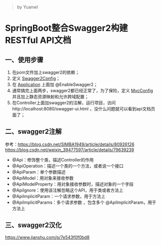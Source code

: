 > by Yuanwl

# SpringBoot整合Swagger2构建RESTful API文档

## 一、使用步骤

1. 在pom文件加上swagger2的依赖；
2. 定义 [Swagger2Config](src/main/java/xyz/yuanwl/Swagger2Config.java)；
3. 在 [Application](src/main/java/xyz/yuanwl/Application.java) 上面加 @EnableSwagger2；
4. 通常搞完上面两步，swagger2都已经正常了，为了保险，定义 [MvcConfig](src/main/java/xyz/yuanwl/MvcConfig.java) 并且加上静态资源映射和允许跨域配置；
5. 在Controller上面加swagger2的注解，运行项目，访问 http://localhost:8080/swagger-ui.html ，没什么问题就可以看到api文档页面了；

## 二、swagger2注解

参考：https://blog.csdn.net/SIMBA1949/article/details/80926126 https://blog.csdn.net/weixin_39477597/article/details/79639239

- @Api：修饰整个类，描述Controller的作用
- @ApiOperation：描述一个类的一个方法，或者说一个接口
- @ApiParam：单个参数描述
- @ApiModel：用对象来接收参数
- @ApiModelProperty：用对象接收参数时，描述对象的一个字段
- @ApiIgnore：使用该注解忽略这个API，用于类或者方法上
- @ApiImplicitParam：一个请求参数，用于方法上
- @ApiImplicitParams：多个请求参数 ，包含多个 @ApiImplicitParam，用于方法上


## 三、swagger2汉化

https://www.jianshu.com/p/7e543f0f0bd8